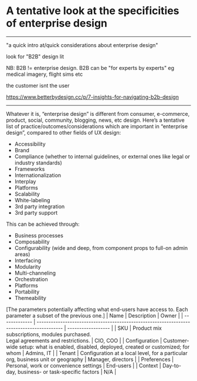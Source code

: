 # A tentative look at the specificities of enterprise design

<!--BREAK-->

---


"a quick intro at/quick considerations about enterprise design"

look for "B2B" design lit

NB: B2B != enterprise design. B2B can be "for experts by experts" eg medical imagery, flight sims etc

the customer isnt the user

<!--
Knowing that the ecological context is different since:
- The buyers aren't the users, the users aren't the buyers
- The user devices, apps, networks etc can be company-provided and/or controlled -->

<https://www.betterbydesign.cc/p/7-insights-for-navigating-b2b-design>

---

Whatever it is, “enterprise design” is different from consumer, e-commerce, product, social, community, blogging, news, etc design.
Here’s a tentative list of practice/outcomes/considerations which are important in “enterprise design”, compared to other fields of UX design:

<!-- B2B RWA -->
<!-- tactical level -->
<!-- For new designers, or otherwise experienced designers or design managers looking to work in the field. -->

- Accessibility
- Brand
- Compliance (whether to internal guidelines, or external ones like legal or industry standards)
- Frameworks
- Internationalization
- Interplay
- Platforms
- Scalability
- White-labeling
- 3rd party integration
- 3rd party support

<!-- Framework (fwk): a black-box genie’s lamp lol service deterministically prescribing a holistic design solution (where, how, when, who; not what) who/what/where/when/how  for cross-suite features fed a complex use case.
They’re partially or completely automated;  through templating, governance and programmation. They’re owned and operated by suitex designers. -->

This can be achieved through:

- Business processes
- Composability
- Configurability (wide and deep, from component props to full-on admin areas)
- Interfacing
- Modularity
- Multi-channeling
- Orchestration
- Platforms
- Portability
- Themeability

<!-- incl. branding, etc; some customers will have deep customization/deviance, and will tend to produce more content/transactions then B2C products, where user input is minimal or heavily controlled) -->

<!--
As opposed to:

- Layout
- Responsiveness
- Style
- Perceived quality
- Perceived novelty

(They are still there, but their relative importance is lower)
-->

<!--
At a higher level:

- Co-strategy
- Governance
- Partnerships
-->

[The parameters potentially affecting what end-users have access to. Each parameter a subset of the previous one.]
| Name          | Description                                                                               | Owner              |
| ------------- | ----------------------------------------------------------------------------------------- | ------------------ |
| SKU           | Product mix subscriptions, modules purchased. <br> Legal agreements and restrictions.     | CIO, COO           |
| Configuration | Customer-wide setup: what is enabled, disabled, deployed, created or customized; for whom | Admins, IT         |
| Tenant        | Configuration at a local level, for a particular org, business unit or geography          | Manager, directors |
| Preferences   | Personal, work or convenience settings                                                    | End-users          | 
| Context       | Day-to-day, business- or task-specific factors                                            | N/A                |
